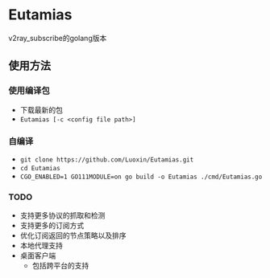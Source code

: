 # Eutamias
v2ray_subscribe的golang版本

## 使用方法
### 使用编译包
- 下载最新的包
- `Eutamias [-c <config file path>]`
### 自编译
- `git clone https://github.com/Luoxin/Eutamias.git`
- `cd Eutamias`
- `CGO_ENABLED=1 GO111MODULE=on go build -o Eutamias ./cmd/Eutamias.go`

### TODO
- 支持更多协议的抓取和检测
- 支持更多的订阅方式
- 优化订阅返回的节点策略以及排序
- 本地代理支持
- 桌面客户端
    - 包括跨平台的支持
